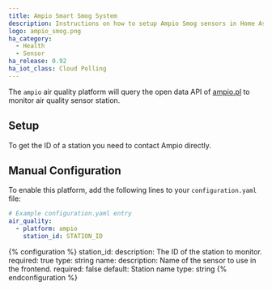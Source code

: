 ```yaml
---
title: Ampio Smart Smog System
description: Instructions on how to setup Ampio Smog sensors in Home Assistant.
logo: ampio_smog.png
ha_category:
  - Health
  - Sensor
ha_release: 0.92
ha_iot_class: Cloud Polling
---
```


The `ampio` air quality platform will query the open data API of [ampio.pl](http://smog1.ampio.pl:3050/) to monitor air quality sensor station.

## Setup

To get the ID of a station you need to contact Ampio directly.

## Manual Configuration

To enable this platform, add the following lines to your `configuration.yaml` file:

```yaml
# Example configuration.yaml entry
air_quality:
  - platform: ampio
    station_id: STATION_ID
```

{% configuration %}
station_id:
  description: The ID of the station to monitor.
  required: true
  type: string
name:
  description: Name of the sensor to use in the frontend.
  required: false
  default: Station name
  type: string
{% endconfiguration %}
